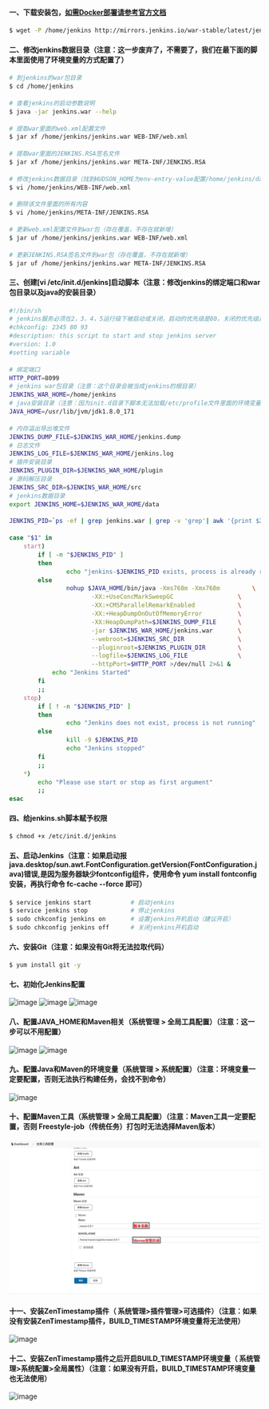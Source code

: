#### 一、下载安装包，[如需Docker部署请参考官方文档](https://jenkins.io/zh/doc/book/installing/)
```bash
$ wget -P /home/jenkins http://mirrors.jenkins.io/war-stable/latest/jenkins.war
```

#### 二、修改jenkins数据目录（注意：这一步废弃了，不需要了，我们在最下面的脚本里面使用了环境变量的方式配置了）
```bash
# 到jenkins的war包目录
$ cd /home/jenkins

# 查看jenkins的启动参数说明
$ java -jar jenkins.war --help

# 提取war里面的web.xml配置文件
$ jar xf /home/jenkins/jenkins.war WEB-INF/web.xml

# 提取war里面的JENKINS.RSA签名文件
$ jar xf /home/jenkins/jenkins.war META-INF/JENKINS.RSA

# 修改jenkins数据目录（找到HUDSON_HOME为env-entry-value配置/home/jenkins/data值，这个就是jenkins的数据目录）
$ vi /home/jenkins/WEB-INF/web.xml

# 删除该文件里面的所有内容
$ vi /home/jenkins/META-INF/JENKINS.RSA

# 更新web.xml配置文件到war包（存在覆盖，不存在就新增）
$ jar uf /home/jenkins/jenkins.war WEB-INF/web.xml

# 更新JENKINS.RSA签名文件到war包（存在覆盖，不存在就新增）
$ jar uf /home/jenkins/jenkins.war META-INF/JENKINS.RSA
```

#### 三、创建[vi /etc/init.d/jenkins]启动脚本（注意：修改jenkins的绑定端口和war包目录以及java的安装目录）
```bash
#!/bin/sh
# jenkins服务必须在2，3，4，5运行级下被启动或关闭，启动的优先级是80，关闭的优先级是93
#chkconfig: 2345 80 93
#description: this script to start and stop jenkins server
#version: 1.0
#setting variable

# 绑定端口
HTTP_PORT=8099
# jenkins war包目录（注意：这个目录会被当成jenkins的根目录）
JENKINS_WAR_HOME=/home/jenkins
# java安装目录（注意：因为init.d目录下脚本无法加载/etc/profile文件里面的环境变量，所以要定义java安装目录）
JAVA_HOME=/usr/lib/jvm/jdk1.8.0_171

# 内存溢出导出堆文件
JENKINS_DUMP_FILE=$JENKINS_WAR_HOME/jenkins.dump
# 日志文件
JENKINS_LOG_FILE=$JENKINS_WAR_HOME/jenkins.log
# 插件安装目录
JENKINS_PLUGIN_DIR=$JENKINS_WAR_HOME/plugin
# 源码解压目录
JENKINS_SRC_DIR=$JENKINS_WAR_HOME/src
# jenkins数据目录
export JENKINS_HOME=$JENKINS_WAR_HOME/data

JENKINS_PID=`ps -ef | grep jenkins.war | grep -v 'grep'| awk '{print $2}'`

case "$1" in
    start)
        if [ -n "$JENKINS_PID" ]
        then
                echo "jenkins-$JENKINS_PID exists, process is already running or crashed"
        else
                nohup $JAVA_HOME/bin/java -Xms768m -Xmx768m         \
	                   -XX:+UseConcMarkSweepGC                  \
	                   -XX:+CMSParallelRemarkEnabled            \
	                   -XX:+HeapDumpOnOutOfMemoryError          \
	                   -XX:HeapDumpPath=$JENKINS_DUMP_FILE      \
	                   -jar $JENKINS_WAR_HOME/jenkins.war       \
	                   --webroot=$JENKINS_SRC_DIR               \
	                   --pluginroot=$JENKINS_PLUGIN_DIR         \
	                   --logfile=$JENKINS_LOG_FILE              \
	                   --httpPort=$HTTP_PORT >/dev/null 2>&1 &
	        echo "Jenkins Started"       
        fi
        ;;
    stop)
        if [ ! -n "$JENKINS_PID" ]
        then
                echo "Jenkins does not exist, process is not running"
        else
                kill -9 $JENKINS_PID
                echo "Jenkins stopped"
        fi
        ;;
    *)
        echo "Please use start or stop as first argument"
        ;;
esac
```

#### 四、给jenkins.sh脚本赋予权限
```bash
$ chmod +x /etc/init.d/jenkins
```

#### 五、启动Jenkins（注意：如果启动报 java.desktop/sun.awt.FontConfiguration.getVersion(FontConfiguration.java)错误,是因为服务器缺少fontconfig组件，使用命令 yum install fontconfig 安装，再执行命令 fc-cache --force 即可）
```bash
$ service jenkins start           # 启动jenkins
$ service jenkins stop            # 停止jenkins
$ sudo chkconfig jenkins on       # 设置jenkins开机启动（建议开启）
$ sudo chkconfig jenkins off      # 关闭jenkins开机启动
```

#### 六、安装Git（注意：如果没有Git将无法拉取代码）
```bash
$ yum install git -y
```

#### 七、初始化Jenkins配置
![image](https://github.com/firechiang/kubernetes-study/blob/master/jenkins/image/setup-jenkins-01.jpg)
![image](https://github.com/firechiang/kubernetes-study/blob/master/jenkins/image/setup-jenkins-02.png)
![image](https://github.com/firechiang/kubernetes-study/blob/master/jenkins/image/setup-jenkins-03.png)
#### 八、配置JAVA_HOME和Maven相关（系统管理 > 全局工具配置）（注意：这一步可以不用配置）
![image](https://github.com/firechiang/kubernetes-study/blob/master/jenkins/image/setup-jenkins-04.PNG)
![image](https://github.com/firechiang/kubernetes-study/blob/master/jenkins/image/setup-jenkins-05.PNG)
#### 九、配置Java和Maven的环境变量（系统管理 > 系统配置）（注意：环境变量一定要配置，否则无法执行构建任务，会找不到命令）
![image](https://github.com/firechiang/kubernetes-study/blob/master/jenkins/image/setup-jenkins-06.PNG)
#### 十、配置Maven工具（系统管理 > 全局工具配置）（注意：Maven工具一定要配置，否则 Freestyle-job（传统任务）打包时无法选择Maven版本）
![image](https://github.com/firechiang/kubernetes-study/blob/master/jenkins/image/setup-jenkins-09.png)
#### 十一、安装ZenTimestamp插件（ 系统管理>插件管理>可选插件）（注意：如果没有安装ZenTimestamp插件，BUILD_TIMESTAMP环境变量将无法使用）
![image](https://github.com/firechiang/kubernetes-study/blob/master/jenkins/image/setup-jenkins-07.PNG)
#### 十二、安装ZenTimestamp插件之后开启BUILD_TIMESTAMP环境变量（ 系统管理>系统配置>全局属性）（注意：如果没有开启，BUILD_TIMESTAMP环境变量也无法使用）
![image](https://github.com/firechiang/kubernetes-study/blob/master/jenkins/image/setup-jenkins-08.PNG)


